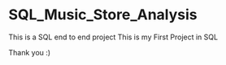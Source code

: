 # SQL_Music_Store_Analysis
This is a SQL end to end project 
This is my First Project in SQL 

Thank you  :)
